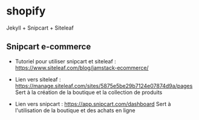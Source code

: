# shopify
Jekyll + Snipcart + Siteleaf

## Snipcart e-commerce

* Tutoriel pour utiliser snipcart et siteleaf :
https://www.siteleaf.com/blog/jamstack-ecommerce/

* Lien vers siteleaf :
https://manage.siteleaf.com/sites/5875e5be29b7124e07874d9a/pages
Sert à la création de la boutique et la collection de produits

* Lien vers snipcart :
https://app.snipcart.com/dashboard
Sert à l'utilisation de la boutique et des achats en ligne